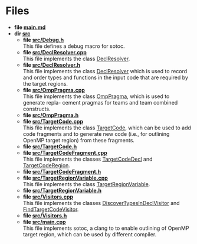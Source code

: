 # Files




* **file [main.md](Files/main_8md/#file-main.md)** 
* **dir [src](Files/dir_68267d1309a1af8e8297ef4c3efbcdba/#dir-src)** 
    * **file [src/Debug.h](Files/Debug_8h/#file-debug.h)** <br>This file defines a debug macro for sotoc. 
    * **file [src/DeclResolver.cpp](Files/DeclResolver_8cpp/#file-declresolver.cpp)** <br>This file implements the class [DeclResolver](Classes/classDeclResolver/). 
    * **file [src/DeclResolver.h](Files/DeclResolver_8h/#file-declresolver.h)** <br>This file implements the class [DeclResolver](Classes/classDeclResolver/) which is used to record and order types and functions in the input code that are required by the target regions. 
    * **file [src/OmpPragma.cpp](Files/OmpPragma_8cpp/#file-omppragma.cpp)** <br>This file implements the class [OmpPragma](Classes/classOmpPragma/), which is used to generate repla- cement pragmas for teams and team combined constructs. 
    * **file [src/OmpPragma.h](Files/OmpPragma_8h/#file-omppragma.h)** 
    * **file [src/TargetCode.cpp](Files/TargetCode_8cpp/#file-targetcode.cpp)** <br>This file implements the class [TargetCode](Classes/classTargetCode/), which can be used to add code fragments and to generate new code (i.e., for outlining OpenMP target region) from these fragments. 
    * **file [src/TargetCode.h](Files/TargetCode_8h/#file-targetcode.h)** 
    * **file [src/TargetCodeFragment.cpp](Files/TargetCodeFragment_8cpp/#file-targetcodefragment.cpp)** <br>This file implements the classes [TargetCodeDecl](Classes/classTargetCodeDecl/) and [TargetCodeRegion](Classes/classTargetCodeRegion/). 
    * **file [src/TargetCodeFragment.h](Files/TargetCodeFragment_8h/#file-targetcodefragment.h)** 
    * **file [src/TargetRegionVariable.cpp](Files/TargetRegionVariable_8cpp/#file-targetregionvariable.cpp)** <br>This file implements the class [TargetRegionVariable](Classes/classTargetRegionVariable/). 
    * **file [src/TargetRegionVariable.h](Files/TargetRegionVariable_8h/#file-targetregionvariable.h)** 
    * **file [src/Visitors.cpp](Files/Visitors_8cpp/#file-visitors.cpp)** <br>This file implements the classes [DiscoverTypesInDeclVisitor](Classes/classDiscoverTypesInDeclVisitor/) and [FindTargetCodeVisitor](Classes/classFindTargetCodeVisitor/). 
    * **file [src/Visitors.h](Files/Visitors_8h/#file-visitors.h)** 
    * **file [src/main.cpp](Files/main_8cpp/#file-main.cpp)** <br>This file implements sotoc, a clang to to enable outlining of OpenMP target region, which can be used by different compiler. 





